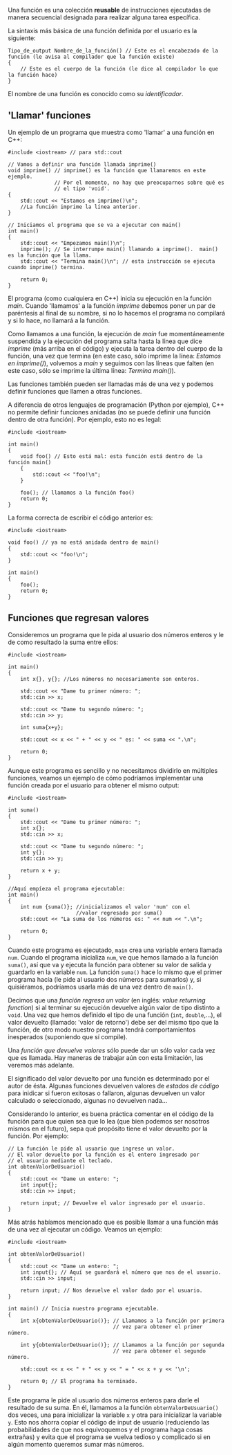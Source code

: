 Una función es una colección **reusable** de instrucciones ejecutadas de manera secuencial designada para realizar alguna tarea específica.

La sintaxis más básica de una función definida por el usuario es la siguiente:
```
Tipo_de_output Nombre_de_la_función() // Este es el encabezado de la función (le avisa al compilador que la función existe)
{
    // Este es el cuerpo de la función (le dice al compilador lo que la función hace)
}
```
El nombre de una función es conocido como su _identificador_.



## 'Llamar' funciones
Un ejemplo de un programa que muestra como 'llamar' a una función en C++:
```
#include <iostream> // para std::cout

// Vamos a definir una función llamada imprime()
void imprime() // imprime() es la función que llamaremos en este ejemplo.
               // Por el momento, no hay que preocuparnos sobre qué es 
               // el tipo 'void'.
{
    std::cout << "Estamos en imprime()\n";
    //La función imprime la línea anterior.
}

// Iniciamos el programa que se va a ejecutar con main()
int main()
{
    std::cout << "Empezamos main()\n";
    imprime(); // Se interrumpe main() llamando a imprime().  main() es la función que la llama.
    std::cout << "Termina main()\n"; // esta instrucción se ejecuta cuando imprime() termina.

    return 0;
}
```
El programa (como cualquiera en C++) inicia su ejecución en la función _main_.
Cuando 'llamamos' a la función _imprime_ debemos poner un par de paréntesis al final de su nombre, si no lo hacemos el programa no compilará y si lo hace, no llamará a la función.

Como llamamos a una función, la ejecución de _main_ fue momentáneamente suspendida y la ejecución del programa salta hasta la línea que dice _imprime_ (más arriba en el código) y ejecuta la tarea dentro del cuerpo de la función, una vez que termina (en este caso, sólo imprime la línea: _Estamos en imprime()_), volvemos a _main_ y seguimos con las líneas que falten (en este caso, sólo se imprime la última línea: _Termina main()_).

Las funciones también pueden ser llamadas más de una vez y podemos definir funciones que llamen a otras funciones. 

A diferencia de otros lenguajes de programación (Python por ejemplo), C++ no permite definir funciones anidadas (no se puede definir una función dentro de otra función).
Por ejemplo, esto no es legal:
```
#include <iostream>

int main()
{
    void foo() // Esto está mal: esta función está dentro de la función main()
    {
        std::cout << "foo!\n";
    }

    foo(); // llamamos a la función foo()
    return 0;
}
```
La forma correcta de escribir el código anterior es:
```
#include <iostream>

void foo() // ya no está anidada dentro de main()
{
    std::cout << "foo!\n";
}

int main()
{
    foo();
    return 0;
}
```

## Funciones que regresan valores
Consideremos un programa que le pida al usuario dos números enteros y le de como resultado la suma entre ellos:
```
#include <iostream>

int main()
{
    int x{}, y{}; //Los números no necesariamente son enteros.
   
    std::cout << "Dame tu primer número: ";
    std::cin >> x;

    std::cout << "Dame tu segundo número: ";
    std::cin >> y;

    int suma{x+y}; 

    std::cout << x << " + " << y << " es: " << suma << ".\n";

    return 0;
}
```
Aunque este programa es sencillo y no necesitamos dividirlo en múltiples funciones, veamos un ejemplo de cómo podríamos implementar una función creada por el usuario para obtener el mismo output:
```
#include <iostream> 

int suma()
{
    std::cout << "Dame tu primer número: ";
    int x{};
    std::cin >> x;

    std::cout << "Dame tu segundo número: ";
    int y{};
    std::cin >> y;

    return x + y;
}

//Aquí empíeza el programa ejecutable:
int main()
{
    int num {suma()}; //inicializamos el valor 'num' con el 
                      //valor regresado por suma()
    std::cout << "La suma de los números es: " << num << ".\n";

    return 0;
}
```
Cuando este programa es ejecutado, `main` crea una variable entera llamada `num`. Cuando el programa inicializa `num`, ve que hemos llamado a la función `suma()`, así que va y ejecuta la función para obtener su valor de salida y guardarlo en la variable `num`. La función `suma()` hace lo mismo que el primer programa hacía (le pide al usuario dos números para sumarlos) y, si quisiéramos, podríamos usarla más de una vez dentro de `main()`.

Decimos que una _función regresa un valor_ (en inglés: _value returning function_) si al terminar su ejecución devuelve algún valor de tipo distinto a `void`. Una vez que hemos definido el tipo de una función (`int`, `double`,...), el valor devuelto (llamado: 'valor de retorno') debe ser del mismo tipo que la función, de otro modo nuestro programa tendrá comportamientos inesperados (suponiendo que sí compile). 

Una _función que devuelve valores_ sólo puede dar un sólo valor cada vez que es llamada. Hay maneras de trabajar aún con esta limitación, las veremos más adelante.

El significado del valor devuelto por una función es determinado por el autor de ésta. Algunas funciones devuelven valores de _estados de código_ para inidicar si fueron exitosas o fallaron, algunas devuelven un valor calculado o seleccionado, algunas no devuelven nada...

Considerando lo anterior, es buena práctica comentar en el código de la función para que quien sea que lo lea (que bien podemos ser nosotros mismos en el futuro), sepa qué propósito tiene el valor devuelto por la función. Por ejemplo:
```
// La función le pide al usuario que ingrese un valor.
// El valor devuelto por la función es el entero ingresado por
// el usuario mediante el teclado. 
int obtenValorDeUsuario()
{
 	std::cout << "Dame un entero: ";
	int input{};
	std::cin >> input;

	return input; // Devuelve el valor ingresado por el usuario.
}
```

Más atrás habíamos mencionado que es posible llamar a una función más de una vez al ejecutar un código. Veamos un ejemplo:
```
#include <iostream>

int obtenValorDeUsuario()
{
    std::cout << "Dame un entero: ";
    int input{}; // Aquí se guardará el número que nos de el usuario.
    std::cin >> input;

    return input; // Nos devuelve el valor dado por el usuario.
}

int main() // Inicia nuestro programa ejecutable.
{
    int x{obtenValorDeUsuario()}; // Llamamos a la función por primera
                                  // vez para obtener el primer número.
   
    int y{obtenValorDeUsuario()}; // Llamamos a la función por segunda 
                                  // vez para obtener el segundo número.
    
    std::cout << x << " + " << y << " = " << x + y << '\n';

    return 0; // El programa ha terminado.
}
```
Este programa le pide al usuario dos números enteros para darle el resultado de su suma. En él, llamamos a la función `obtenValorDeUsuario()` dos veces, una para inicializar la variable `x` y otra para inicializar la variable `y`. Esto nos ahorra copiar el código de input de usuario (reduciendo las probabilidades de que nos equivoquemos y el programa haga cosas extrañas) y evita que el programa se vuelva tedioso y complicado si en algún momento queremos sumar más números. 
